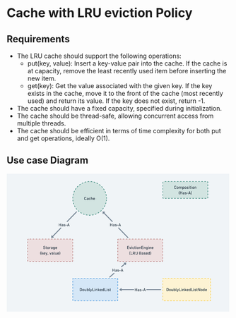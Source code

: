 # Cache with LRU eviction Policy

## Requirements
- The LRU cache should support the following operations:
    - put(key, value): Insert a key-value pair into the cache. If the cache is at capacity, remove the least recently used item before inserting the new item.
   - get(key): Get the value associated with the given key. If the key exists in the cache, move it to the front of the cache (most recently used) and return its value. If the key does not exist, return -1.
- The cache should have a fixed capacity, specified during initialization.
- The cache should be thread-safe, allowing concurrent access from multiple threads.
- The cache should be efficient in terms of time complexity for both put and get operations, ideally O(1).


## Use case Diagram
![LRU-Cache.png](./../images/lru-cache-use-case.png)